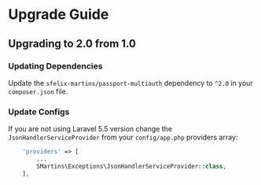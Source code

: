 # Upgrade Guide

## Upgrading to 2.0 from 1.0

### Updating Dependencies

Update the `sfelix-martins/passport-multiauth` dependency to `^2.0` in your `composer.json` file.

### Update Configs

If you are not using Laravel 5.5 version change the `JsonHandlerServiceProvider` from your `config/app.php` providers array:

```php
    'providers' => [
        ...
        SMartins\Exceptions\JsonHandlerServiceProvider::class,
    ],
```
